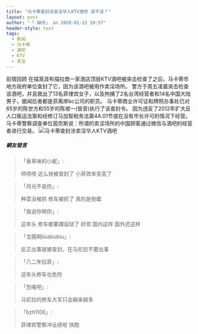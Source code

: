 ```yaml
---
title: "马卡蒂查封涉卖淫华人KTV酒吧 该不该？"
layout: post
author: "「.缺牙」 on 2020-01-12 10:57"
header-style: text
tags:
  - 新闻
  - 马卡蒂
  - 酒吧
  - KTV
  - 卖淫
---
```


前情回顾
在描笼涯布描拉商一家酒店顶层KTV酒吧被突击检查了之后，马卡蒂市地方政府单位查封了它，因为该酒吧被用作卖淫场所。
警方于周五凌晨突击检查该酒吧，并且救出了13名菲律宾女子，以及拘捕了2名台湾经营者和14名中国大陆男子，据闻后者都是菲离岸bc公司的职员。
马卡蒂商业许可证和牌照办事处已对65岁的陈世方和55岁的陈坡一(皆音)执行了该查封令。
因为违反了2012年扩大反人口贩运法案和经修订马加智税务法第4A.01节或在没有市长许可的情况下经营。
马卡蒂警察调查单位茵奈斯说：所谓的卖淫场所的中国顾客通过微信与酒吧的经营者进行交易。
<img src="http://images.feileyuan.com/images/ueditor/202001121055000021.jpg" title="马卡蒂查封涉卖淫华人KTV酒吧" alt="马卡蒂查封涉卖淫华人KTV酒吧">

##### 網友發言 
> 「香草味的小妮」:
> <p>啧啧啧 这么快被查封了 小菲效率变高了</p>

> 「月光不哀伤」:
> <p>种菜没被抓 修车被抓了 真的是倒霉</p>

> 「我说你啊你」:
> <p>这年头 修车都要蹲监狱了 好烦 国内这样 国外还这样</p>

> 「戈薇啊biubiubiu」:
> <p>反正出事就被查封，在马尼拉不要出事</p>

> 「八二年拉菲」:
> <p>这年头修车也危险</p>

> 「包咯吧」:
> <p>马尼拉的修车大军只会越来越多</p>

> 「bzh1106」:
> <p>菲律宾警察冲业绩啦 快跑</p>


